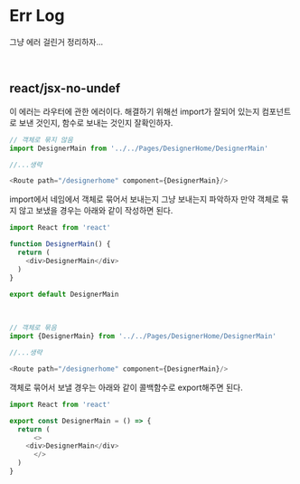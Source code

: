 # Err Log

그냥 에러 걸린거 정리하자...

<br />

## react/jsx-no-undef

이 에러는 라우터에 관한 에러이다. 해결하기 위해선 import가 잘되어 있는지 컴포넌트로 보낸 것인지, 함수로 보내는 것인지 잘확인하자. 

```js
// 객체로 묶지 않음
import DesignerMain from '../../Pages/DesignerHome/DesignerMain'

//...생략

<Route path="/designerhome" component={DesignerMain}/>
```
import에서 네임에서 객체로 묶어서 보내는지 그냥 보내는지 파악하자 만약 객체로 묶지 않고 보냈을 경우는 아래와 같이 작성하면 된다.

```js
import React from 'react'

function DesignerMain() {
  return (
    <div>DesignerMain</div>
  )
}

export default DesignerMain
```

<br />

```js
// 객체로 묶음
import {DesignerMain} from '../../Pages/DesignerHome/DesignerMain'

//...생략

<Route path="/designerhome" component={DesignerMain}/>
```
객체로 묶어서 보낼 경우는 아래와 같이 콜백함수로 export해주면 된다.

```js
import React from 'react'

export const DesignerMain = () => {
  return (
      <>
    <div>DesignerMain</div>
      </>
  )
}
```
